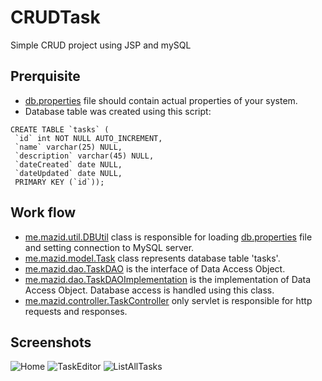 # CRUDTask
Simple CRUD project using JSP and mySQL

## Prerquisite
* [db.properties](https://github.com/mazid1/CRUDTask/blob/master/src/db.properties) file should contain actual properties of your system.
* Database table was created using this script:
```mySQL
CREATE TABLE `tasks` (
 `id` int NOT NULL AUTO_INCREMENT,
 `name` varchar(25) NULL,
 `description` varchar(45) NULL,
 `dateCreated` date NULL,
 `dateUpdated` date NULL,
 PRIMARY KEY (`id`));
```

## Work flow
* [me.mazid.util.DBUtil](https://github.com/mazid1/CRUDTask/blob/master/src/me/mazid/util/DBUtil.java) class is responsible for loading [db.properties](https://github.com/mazid1/CRUDTask/blob/master/src/db.properties) file and setting connection to MySQL server.
* [me.mazid.model.Task](https://github.com/mazid1/CRUDTask/blob/master/src/me/mazid/model/Task.java) class represents database table 'tasks'.
* [me.mazid.dao.TaskDAO](https://github.com/mazid1/CRUDTask/blob/master/src/me/mazid/dao/TaskDAO.java) is the interface of Data Access Object.
* [me.mazid.dao.TaskDAOImplementation](https://github.com/mazid1/CRUDTask/blob/master/src/me/mazid/dao/TaskDAOImplementation.java) is the implementation of Data Access Object. Database access is handled using this class.
* [me.mazid.controller.TaskController](https://github.com/mazid1/CRUDTask/blob/master/src/me/mazid/controller/TaskController.java) only servlet is responsible for http requests and responses.

## Screenshots
![Home](http://i.imgur.com/2Kf6GGs.png)
![TaskEditor](http://i.imgur.com/P8qrXMo.png)
![ListAllTasks](http://i.imgur.com/TrAFA1l.png)
